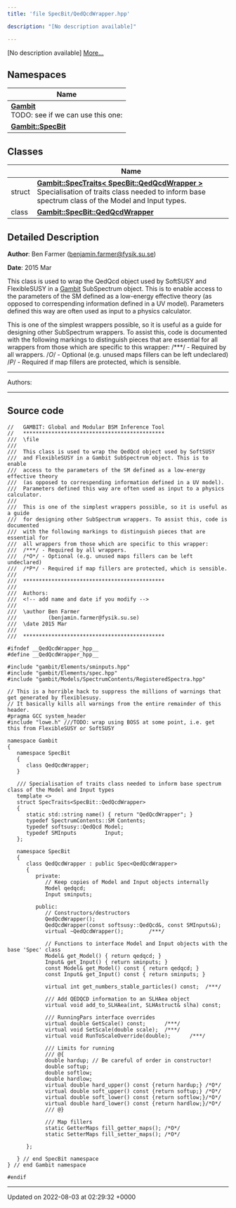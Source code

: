 ```yaml
---
title: 'file SpecBit/QedQcdWrapper.hpp'

description: "[No description available]"

---
```







[No description available] [More...](#detailed-description)

## Namespaces

| Name           |
| -------------- |
| **[Gambit](/documentation/code/main/namespaces/namespacegambit/)** <br>TODO: see if we can use this one:  |
| **[Gambit::SpecBit](/documentation/code/main/namespaces/namespacegambit_1_1specbit/)**  |

## Classes

|                | Name           |
| -------------- | -------------- |
| struct | **[Gambit::SpecTraits< SpecBit::QedQcdWrapper >](/documentation/code/main/classes/structgambit_1_1spectraits_3_01specbit_1_1qedqcdwrapper_01_4/)** <br>Specialisation of traits class needed to inform base spectrum class of the Model and Input types.  |
| class | **[Gambit::SpecBit::QedQcdWrapper](/documentation/code/main/classes/classgambit_1_1specbit_1_1qedqcdwrapper/)**  |

## Detailed Description


**Author**: Ben Farmer ([benjamin.farmer@fysik.su.se](mailto:benjamin.farmer@fysik.su.se)) 

**Date**: 2015 Mar

This class is used to wrap the QedQcd object used by SoftSUSY and FlexibleSUSY in a [Gambit](/documentation/code/main/namespaces/namespacegambit/) SubSpectrum object. This is to enable access to the parameters of the SM defined as a low-energy effective theory (as opposed to correspending information defined in a UV model). Parameters defined this way are often used as input to a physics calculator.

This is one of the simplest wrappers possible, so it is useful as a guide for designing other SubSpectrum wrappers. To assist this, code is documented with the following markings to distinguish pieces that are essential for all wrappers from those which are specific to this wrapper: /***/ - Required by all wrappers. /*O*/ - Optional (e.g. unused maps fillers can be left undeclared) /*P*/ - Required if map fillers are protected, which is sensible.



------------------

Authors:



------------------




## Source code

```
//   GAMBIT: Global and Modular BSM Inference Tool
//   *********************************************
///  \file
///
///  This class is used to wrap the QedQcd object used by SoftSUSY
///  and FlexibleSUSY in a Gambit SubSpectrum object. This is to enable
///  access to the parameters of the SM defined as a low-energy effective theory
///  (as opposed to correspending information defined in a UV model).
///  Parameters defined this way are often used as input to a physics calculator.
///
///  This is one of the simplest wrappers possible, so it is useful as a guide
///  for designing other SubSpectrum wrappers. To assist this, code is documented
///  with the following markings to distinguish pieces that are essential for
///  all wrappers from those which are specific to this wrapper:
///  /***/ - Required by all wrappers.
///  /*O*/ - Optional (e.g. unused maps fillers can be left undeclared)
///  /*P*/ - Required if map fillers are protected, which is sensible.
///
///  *********************************************
///
///  Authors:
///  <!-- add name and date if you modify -->
///
///  \author Ben Farmer
///          (benjamin.farmer@fysik.su.se)
///  \date 2015 Mar
///
///  *********************************************

#ifndef __QedQcdWrapper_hpp__
#define __QedQcdWrapper_hpp__

#include "gambit/Elements/sminputs.hpp"
#include "gambit/Elements/spec.hpp"
#include "gambit/Models/SpectrumContents/RegisteredSpectra.hpp"

// This is a horrible hack to suppress the millions of warnings that get generated by flexiblesusy.
// It basically kills all warnings from the entire remainder of this header.
#pragma GCC system_header
#include "lowe.h" ///TODO: wrap using BOSS at some point, i.e. get this from FlexibleSUSY or SoftSUSY

namespace Gambit
{
   namespace SpecBit
   {
      class QedQcdWrapper;
   }

   /// Specialisation of traits class needed to inform base spectrum class of the Model and Input types
   template <>
   struct SpecTraits<SpecBit::QedQcdWrapper>
   {
      static std::string name() { return "QedQcdWrapper"; }
      typedef SpectrumContents::SM Contents;
      typedef softsusy::QedQcd Model;
      typedef SMInputs         Input;
   };

   namespace SpecBit
   {
      class QedQcdWrapper : public Spec<QedQcdWrapper>
      {
         private:
            // Keep copies of Model and Input objects internally
            Model qedqcd;
            Input sminputs;

         public:
            // Constructors/destructors
            QedQcdWrapper();
            QedQcdWrapper(const softsusy::QedQcd&, const SMInputs&);
            virtual ~QedQcdWrapper();        /***/

            // Functions to interface Model and Input objects with the base 'Spec' class
            Model& get_Model() { return qedqcd; }
            Input& get_Input() { return sminputs; }
            const Model& get_Model() const { return qedqcd; }
            const Input& get_Input() const { return sminputs; }

            virtual int get_numbers_stable_particles() const;  /***/

            /// Add QEDQCD information to an SLHAea object
            virtual void add_to_SLHAea(int, SLHAstruct& slha) const;

            /// RunningPars interface overrides
            virtual double GetScale() const;      /***/
            virtual void SetScale(double scale);  /***/
            virtual void RunToScaleOverride(double);      /***/

            /// Limits for running
            /// @{
            double hardup; // Be careful of order in constructor!
            double softup;
            double softlow;
            double hardlow;
            virtual double hard_upper() const {return hardup;} /*O*/
            virtual double soft_upper() const {return softup;} /*O*/
            virtual double soft_lower() const {return softlow;}/*O*/
            virtual double hard_lower() const {return hardlow;}/*O*/
            /// @}

            /// Map fillers
            static GetterMaps fill_getter_maps(); /*O*/
            static SetterMaps fill_setter_maps(); /*O*/

      };

   } // end SpecBit namespace
} // end Gambit namespace

#endif
```


-------------------------------

Updated on 2022-08-03 at 02:29:32 +0000
